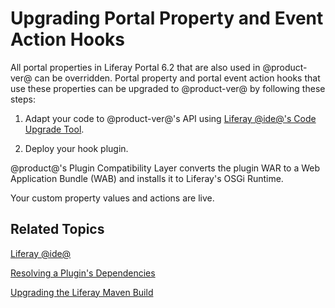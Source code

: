 # Upgrading Portal Property and Event Action Hooks [](id=upgrading-portal-property-and-event-action-hooks)

All portal properties in Liferay Portal 6.2 that are also used in @product-ver@
can be overridden. Portal property and portal event action hooks that use these
properties can be upgraded to @product-ver@ by following these steps:

1.  Adapt your code to @product-ver@'s API using
    [Liferay @ide@'s Code Upgrade Tool](/develop/tutorials/-/knowledge_base/7-0/adapting-to-liferay-7s-api-with-the-code-upgrade-tool). 

2.  Deploy your hook plugin. 

@product@'s Plugin Compatibility Layer converts the plugin WAR to a Web
Application Bundle (WAB) and installs it to Liferay's OSGi Runtime. 

Your custom property values and actions are live.

## Related Topics [](id=related-topics)

[Liferay @ide@](/develop/tutorials/-/knowledge_base/7-0/liferay-ide)

[Resolving a Plugin's Dependencies](/develop/tutorials/-/knowledge_base/7-0/resolving-a-plugins-dependencies)

[Upgrading the Liferay Maven Build](/develop/tutorials/-/knowledge_base/7-0/upgrading-the-liferay-maven-build)
